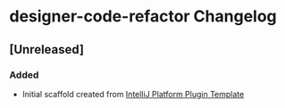 <!-- Keep a Changelog guide -> https://keepachangelog.com -->

# designer-code-refactor Changelog

## [Unreleased]
### Added
- Initial scaffold created from [IntelliJ Platform Plugin Template](https://github.com/JetBrains/intellij-platform-plugin-template)
